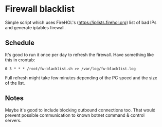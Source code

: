 # Firewall blacklist #

Simple script which uses FireHOL's (https://iplists.firehol.org) list of bad IPs and generate iptables firewall.

## Schedule ##
It's good to run it once per day to refresh the firewall. Have something like this in crontab:
```
0 3 * * * /root/fw-blacklist.sh >> /var/log/fw-blacklist.log
```
Full refresh might take few minutes depending of the PC speed and the size of the list.

## Notes ##

Maybe it's good to include blocking outbound connections too. That would prevent possible communication to known botnet command & control servers.
